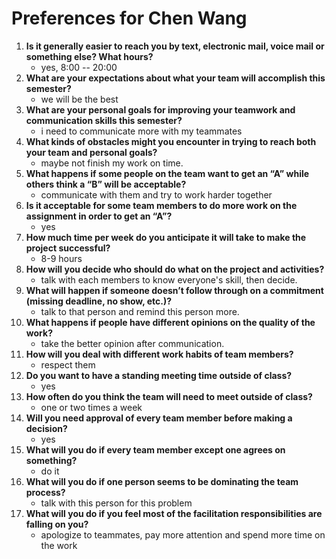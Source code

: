 # Preferences for Chen Wang

1. __Is it generally easier to reach you by text, electronic mail, voice mail or something else?  What hours?__ 
   * yes, 8:00 -- 20:00
1. __What are your expectations about what your team will accomplish this semester?__ 
   * we will be the best
1. __What are your personal goals for improving your teamwork and communication skills this semester?__ 
   * i need to communicate more with my teammates 
1. __What kinds of obstacles might you encounter in trying to reach both your team and personal goals?__ 
   * maybe not finish my work on time.
1. __What happens if some people on the team want to get an “A” while others think a “B” will be acceptable?__ 
   * communicate with them and try to work harder together
1. __Is it acceptable for some team members to do more work on the assignment in order to get an “A”?__ 
   * yes
1. __How much time per week do you anticipate it will take to make the project successful?__ 
   * 8-9 hours
1. __How will you decide who should do what on the project and activities?__ 
   * talk with each members to know everyone's skill, then decide.
1. __What will happen if someone doesn’t follow through on a commitment (missing deadline, no show, etc.)?__ 
   * talk to that person and remind this person more.
1. __What happens if people have different opinions on the quality of the work?__ 
   * take the better opinion after communication.
1. __How will you deal with different work habits of team members?__ 
   * respect them
1. __Do you want to have a standing meeting time outside of class?__ 
   * yes
1. __How often do you think the team will need to meet outside of class?__ 
   * one or two times a week
1. __Will you need approval of every team member before making a decision?__ 
   * yes
1. __What will you do if every team member except one agrees on something?__ 
   * do it
1. __What will you do if one person seems to be dominating the team process?__ 
   * talk with this person for this problem
1. __What will you do if you feel most of the facilitation responsibilities are falling on you?__ 
   * apologize to teammates, pay more attention and spend more time on the work
